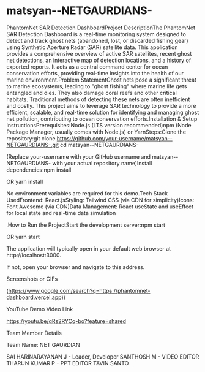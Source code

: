 # matsyan--NETGAURDIANS-

PhantomNet SAR Detection DashboardProject DescriptionThe PhantomNet SAR Detection Dashboard is a real-time monitoring system designed to detect and track ghost nets (abandoned, lost, or discarded fishing gear) using Synthetic Aperture Radar (SAR) satellite data. This application provides a comprehensive overview of active SAR satellites, recent ghost net detections, an interactive map of detection locations, and a history of exported reports. It acts as a central command center for ocean conservation efforts, providing real-time insights into the health of our marine environment.Problem StatementGhost nets pose a significant threat to marine ecosystems, leading to "ghost fishing" where marine life gets entangled and dies. They also damage coral reefs and other critical habitats. Traditional methods of detecting these nets are often inefficient and costly. This project aims to leverage SAR technology to provide a more efficient, scalable, and real-time solution for identifying and managing ghost net pollution, contributing to ocean conservation efforts.Installation & Setup InstructionsPrerequisites:Node.js (LTS version recommended)npm (Node Package Manager, usually comes with Node.js) or YarnSteps:Clone the repository:git clone https://github.com/your-username/matsyan--NETGAURDIANS-.git
cd matsyan--NETGAURDIANS-

(Replace your-username with your GitHub username and matsyan--NETGAURDIANS- with your actual repository name)Install dependencies:npm install

OR
yarn install

No environment variables are required for this demo.Tech Stack UsedFrontend: React.jsStyling: Tailwind CSS (via CDN for simplicity)Icons: Font Awesome (via CDN)Data Management: React useState and useEffect for local state and real-time data simulation

.How to Run the ProjectStart the development server:npm start

OR
yarn start

The application will typically open in your default web browser at http://localhost:3000.

If not, open your browser and navigate to this address.

Screenshots or GIFs

(https://www.google.com/search?q=https://phantomnet-dashboard.vercel.app))

YouTube Demo Video Link

https://youtu.be/qRs2RYCq-bo?feature=shared

Team Member Details

Team Name: NET GAURDIAN

SAI HARINARAYANAN J - Leader, Developer
SANTHOSH M - VIDEO EDITOR
THARUN KUMAR P - PPT EDITOR
TAVIN SANTO
